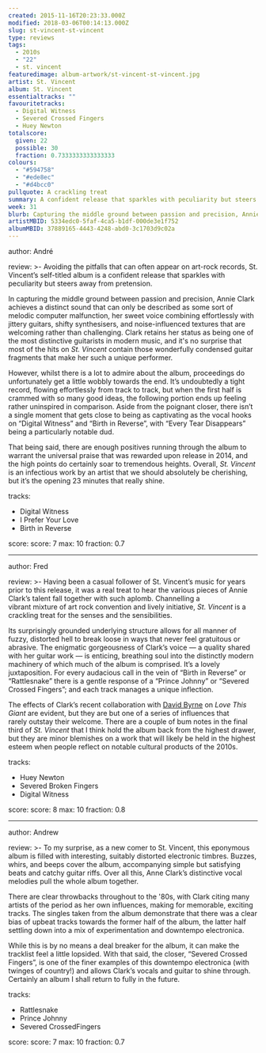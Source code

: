 ```yaml
---
created: 2015-11-16T20:23:33.000Z
modified: 2018-03-06T00:14:13.000Z
slug: st-vincent-st-vincent
type: reviews
tags:
  - 2010s
  - "22"
  - st. vincent
featuredimage: album-artwork/st-vincent-st-vincent.jpg
artist: St. Vincent
album: St. Vincent
essentialtracks: ""
favouritetracks:
  - Digital Witness
  - Severed Crossed Fingers
  - Huey Newton
totalscore:
  given: 22
  possible: 30
  fraction: 0.7333333333333333
colours:
  - "#594758"
  - "#ede8ec"
  - "#d4bcc0"
pullquote: A crackling treat
summary: A confident release that sparkles with peculiarity but steers away from pretension. In capturing the middle ground between passion and precision, Annie Clark achieves a distinct sound that can only be described as some sort of melodic computer malfunction.
week: 31
blurb: Capturing the middle ground between passion and precision, Annie Clark's sound here can only be described as some sort of melodic computer malfunction.
artistMBID: 5334edc0-5faf-4ca5-b1df-000de3e1f752
albumMBID: 37889165-4443-4248-abd0-3c1703d9c02a
---
```

author: André

review: >-
  Avoiding the pitfalls that can often appear on art-rock records, St. Vincent’s self-titled album is a confident release that sparkles with peculiarity but steers away from pretension. 
  
  In capturing the middle ground between passion and precision, Annie Clark achieves a distinct sound that can only be described as some sort of melodic computer malfunction, her sweet voice combining effortlessly with jittery guitars, shifty synthesisers, and noise-influenced textures that are welcoming rather than challenging. Clark retains her status as being one of the most distinctive guitarists in modern music, and it's no surprise that most of the hits on *St. Vincent* contain those wonderfully condensed guitar fragments that make her such a unique performer. 
  
  However, whilst there is a lot to admire about the album, proceedings do unfortunately get a little wobbly towards the end. It’s undoubtedly a tight record, flowing effortlessly from track to track, but when the first half is crammed with so many good ideas, the following portion ends up feeling rather uninspired in comparison. Aside from the poignant closer, there isn’t a single moment that gets close to being as captivating as the vocal hooks on “Digital Witness” and “Birth in Reverse”, with “Every Tear Disappears” being a particularly notable dud. 
  
  That being said, there are enough positives running through the album to warrant the universal praise that was rewarded upon release in 2014, and the high points do certainly soar to tremendous heights. Overall, *St. Vincent* is an infectious work by an artist that we should absolutely be cherishing, but it’s the opening 23 minutes that really shine.

tracks:
  - Digital Witness
  - ­I Prefer Your Love
  - ­Birth in Reverse

score:
  score: 7
  max: 10
  fraction: 0.7

---
author: Fred

review: >-
  Having been a casual follower of St. Vincent’s music for years prior to this release, it was a real treat to hear the various pieces of Annie Clark’s talent fall together with such aplomb. Channelling a vibrant mixture of art rock convention and lively initiative, *St. Vincent* is a crackling treat for the senses and the sensibilities. 
  
  Its surprisingly grounded underlying structure allows for all manner of fuzzy, distorted hell to break loose in ways that never feel gratuitous or abrasive. The enigmatic gorgeousness of Clark’s voice — a quality shared with her guitar work — is enticing, breathing soul into the distinctly modern machinery of which much of the album is comprised. It’s a lovely juxtaposition. For every audacious call in the vein of “Birth in Reverse” or “Rattlesnake” there is a gentle response of a “Prince Johnny” or “Severed Crossed Fingers”; and each track manages a unique inflection. 
  
  The effects of Clark’s recent collaboration with [David Byrne](https://audioxide.com/reviews/david-byrne-american-utopia/) on *Love This Giant* are evident, but they are but one of a series of influences that rarely outstay their welcome. There are a couple of bum notes in the final third of *St. Vincent* that I think hold the album back from the highest drawer, but they are minor blemishes on a work that will likely be held in the highest esteem when people reflect on notable cultural products of the 2010s.

tracks:
  - Huey Newton
  - ­Severed Broken Fingers
  - ­Digital Witness

score:
  score: 8
  max: 10
  fraction: 0.8

---
author: Andrew

review: >-
  To my surprise, as a new comer to St. Vincent, this eponymous album is filled with interesting, suitably distorted electronic timbres. Buzzes, whirs, and beeps cover the album, accompanying simple but satisfying beats and catchy guitar riffs. Over all this, Anne Clark’s distinctive vocal melodies pull the whole album together. 
  
  There are clear throwbacks throughout to the '80s, with Clark citing many artists of the period as her own influences, making for memorable, exciting tracks. The singles taken from the album demonstrate that there was a clear bias of upbeat tracks towards the former half of the album, the latter half settling down into a mix of experimentation and downtempo electronica. 
  
  While this is by no means a deal breaker for the album, it can make the tracklist feel a little lopsided. With that said, the closer, “Severed Crossed Fingers”, is one of the finer examples of this downtempo electronica (with twinges of country!) and allows Clark’s vocals and guitar to shine through. Certainly an album I shall return to fully in the future.

tracks:
  - Rattlesnake
  - ­Prince Johnny
  - ­Severed CrossedFingers

score:
  score: 7
  max: 10
  fraction: 0.7
